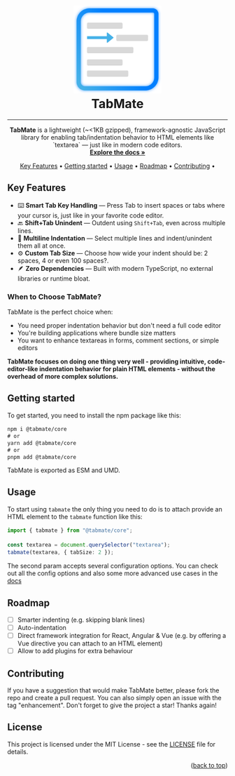 <a id="readme-top"></a>

<h1 align="center">
  <br>
  <img src="logo.svg" alt="TabMate Logo" width="200"/>
  <br>
  TabMate
  <br>
</h1>

---

<p align="center">
    <b>TabMate</b> is a lightweight (~<1KB gzipped), framework-agnostic JavaScript library for enabling tab/indentation behavior to HTML elements like `textarea` — just like in modern code editors.
    <br />
    <a href="https://pboth1304.github.io/tabmate/"><strong>Explore the docs »</strong></a>
</p>

<p align="center">
  <a href="#key-features">Key Features</a> •
  <a href="#getting-started">Getting started</a> •
  <a href="#usage">Usage</a> •
  <a href="#roadmap">Roadmap</a> •
  <a href="#contributing">Contributing</a> •
</p>

<!-- TODO: add GIF -->

## Key Features

- ⌨️ **Smart Tab Key Handling** — Press Tab to insert spaces or tabs where your cursor is, just like in your favorite code editor.
- 🔙 **Shift+Tab Unindent** — Outdent using `Shift+Tab`, even across multiple lines.
- 🔄 **Multiline Indentation** — Select multiple lines and indent/unindent them all at once.
- ⚙️ **Custom Tab Size** — Choose how wide your indent should be: 2 spaces, 4 or even 100 spaces?.
- 🪶 **Zero Dependencies** — Built with modern TypeScript, no external libraries or runtime bloat.

### When to Choose TabMate?

TabMate is the perfect choice when:

- You need proper indentation behavior but don't need a full code editor
- You're building applications where bundle size matters
- You want to enhance textareas in forms, comment sections, or simple editors

**TabMate focuses on doing one thing very well - providing intuitive, code-editor-like indentation behavior for plain HTML elements - without the overhead of more complex solutions.**

## Getting started

To get started, you need to install the npm package like this:

```shell
npm i @tabmate/core
# or
yarn add @tabmate/core
# or
pnpm add @tabmate/core
```

TabMate is exported as ESM and UMD.

## Usage

To start using `tabmate` the only thing you need to do is to attach provide an HTML element to the `tabmate` function like this:

```ts
import { tabmate } from "@tabmate/core";

const textarea = document.querySelector("textarea");
tabmate(textarea, { tabSize: 2 });
```

The second param accepts several configuration options. You can check out all the config options and also some more advanced use cases in the <a href="https://pboth1304.github.io/tabmate/">docs</a>

## Roadmap

- [ ] Smarter indenting (e.g. skipping blank lines)
- [ ] Auto-indentation
- [ ] Direct framework integration for React, Angular & Vue (e.g. by offering a Vue directive you can attach to an HTML element)
- [ ] Allow to add plugins for extra behaviour

## Contributing

If you have a suggestion that would make TabMate better, please fork the repo and create a pull request. You can also simply open an issue with the tag "enhancement".
Don't forget to give the project a star! Thanks again!

## License

This project is licensed under the MIT License - see the [LICENSE](LICENSE) file for details.

<p align="right">(<a href="#readme-top">back to top</a>)</p>
